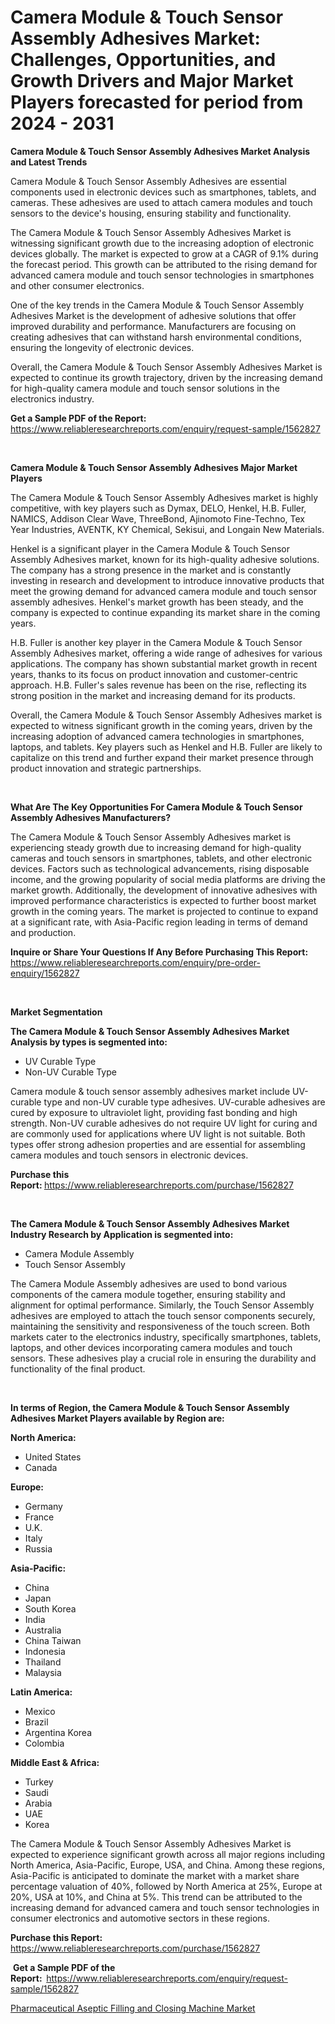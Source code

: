 <p><h1>Camera Module & Touch Sensor Assembly Adhesives Market: Challenges, Opportunities, and Growth Drivers and Major Market Players forecasted for period from 2024 - 2031</h1></p><p><strong>Camera Module & Touch Sensor Assembly Adhesives Market Analysis and Latest Trends</strong></p>
<p><p>Camera Module & Touch Sensor Assembly Adhesives are essential components used in electronic devices such as smartphones, tablets, and cameras. These adhesives are used to attach camera modules and touch sensors to the device's housing, ensuring stability and functionality.</p><p>The Camera Module & Touch Sensor Assembly Adhesives Market is witnessing significant growth due to the increasing adoption of electronic devices globally. The market is expected to grow at a CAGR of 9.1% during the forecast period. This growth can be attributed to the rising demand for advanced camera module and touch sensor technologies in smartphones and other consumer electronics.</p><p>One of the key trends in the Camera Module & Touch Sensor Assembly Adhesives Market is the development of adhesive solutions that offer improved durability and performance. Manufacturers are focusing on creating adhesives that can withstand harsh environmental conditions, ensuring the longevity of electronic devices.</p><p>Overall, the Camera Module & Touch Sensor Assembly Adhesives Market is expected to continue its growth trajectory, driven by the increasing demand for high-quality camera module and touch sensor solutions in the electronics industry.</p></p>
<p><strong>Get a Sample PDF of the Report:&nbsp;</strong> <a href="https://www.reliableresearchreports.com/enquiry/request-sample/1562827">https://www.reliableresearchreports.com/enquiry/request-sample/1562827</a></p>
<p>&nbsp;</p>
<p><strong>Camera Module & Touch Sensor Assembly Adhesives Major Market Players</strong></p>
<p><p>The Camera Module & Touch Sensor Assembly Adhesives market is highly competitive, with key players such as Dymax, DELO, Henkel, H.B. Fuller, NAMICS, Addison Clear Wave, ThreeBond, Ajinomoto Fine-Techno, Tex Year Industries, AVENTK, KY Chemical, Sekisui, and Longain New Materials.</p><p>Henkel is a significant player in the Camera Module & Touch Sensor Assembly Adhesives market, known for its high-quality adhesive solutions. The company has a strong presence in the market and is constantly investing in research and development to introduce innovative products that meet the growing demand for advanced camera module and touch sensor assembly adhesives. Henkel's market growth has been steady, and the company is expected to continue expanding its market share in the coming years.</p><p>H.B. Fuller is another key player in the Camera Module & Touch Sensor Assembly Adhesives market, offering a wide range of adhesives for various applications. The company has shown substantial market growth in recent years, thanks to its focus on product innovation and customer-centric approach. H.B. Fuller's sales revenue has been on the rise, reflecting its strong position in the market and increasing demand for its products.</p><p>Overall, the Camera Module & Touch Sensor Assembly Adhesives market is expected to witness significant growth in the coming years, driven by the increasing adoption of advanced camera technologies in smartphones, laptops, and tablets. Key players such as Henkel and H.B. Fuller are likely to capitalize on this trend and further expand their market presence through product innovation and strategic partnerships.</p></p>
<p>&nbsp;</p>
<p><strong>What Are The Key Opportunities For Camera Module & Touch Sensor Assembly Adhesives Manufacturers?</strong></p>
<p><p>The Camera Module & Touch Sensor Assembly Adhesives market is experiencing steady growth due to increasing demand for high-quality cameras and touch sensors in smartphones, tablets, and other electronic devices. Factors such as technological advancements, rising disposable income, and the growing popularity of social media platforms are driving the market growth. Additionally, the development of innovative adhesives with improved performance characteristics is expected to further boost market growth in the coming years. The market is projected to continue to expand at a significant rate, with Asia-Pacific region leading in terms of demand and production.</p></p>
<p><strong>Inquire or Share Your Questions If Any Before Purchasing This Report:</strong> <a href="https://www.reliableresearchreports.com/enquiry/pre-order-enquiry/1562827">https://www.reliableresearchreports.com/enquiry/pre-order-enquiry/1562827</a></p>
<p>&nbsp;</p>
<p><strong>Market Segmentation</strong></p>
<p><strong>The Camera Module & Touch Sensor Assembly Adhesives Market Analysis by types is segmented into:</strong></p>
<p><ul><li>UV Curable Type</li><li>Non-UV Curable Type</li></ul></p>
<p><p>Camera module & touch sensor assembly adhesives market include UV-curable type and non-UV curable type adhesives. UV-curable adhesives are cured by exposure to ultraviolet light, providing fast bonding and high strength. Non-UV curable adhesives do not require UV light for curing and are commonly used for applications where UV light is not suitable. Both types offer strong adhesion properties and are essential for assembling camera modules and touch sensors in electronic devices.</p></p>
<p><strong>Purchase this Report:&nbsp;</strong><a href="https://www.reliableresearchreports.com/purchase/1562827">https://www.reliableresearchreports.com/purchase/1562827</a></p>
<p>&nbsp;</p>
<p><strong>The Camera Module & Touch Sensor Assembly Adhesives Market Industry Research by Application is segmented into:</strong></p>
<p><ul><li>Camera Module Assembly</li><li>Touch Sensor Assembly</li></ul></p>
<p><p>The Camera Module Assembly adhesives are used to bond various components of the camera module together, ensuring stability and alignment for optimal performance. Similarly, the Touch Sensor Assembly adhesives are employed to attach the touch sensor components securely, maintaining the sensitivity and responsiveness of the touch screen. Both markets cater to the electronics industry, specifically smartphones, tablets, laptops, and other devices incorporating camera modules and touch sensors. These adhesives play a crucial role in ensuring the durability and functionality of the final product.</p></p>
<p>&nbsp;</p>
<p><strong>In terms of Region, the Camera Module & Touch Sensor Assembly Adhesives Market Players available by Region are:</strong></p>
<p>
    <p> <strong> North America: </strong>
        <ul>
            <li>United States</li>
            <li>Canada</li>
        </ul>
        </p> 
    <p> <strong> Europe: </strong>
        <ul>
            <li>Germany</li>
            <li>France</li>
            <li>U.K.</li>
            <li>Italy</li>
            <li>Russia</li>
        </ul>
        </p> 
    <p> <strong> Asia-Pacific: </strong>
        <ul>
            <li>China</li>
            <li>Japan</li>
            <li>South Korea</li>
            <li>India</li>
            <li>Australia</li>
            <li>China Taiwan</li>
            <li>Indonesia</li>
            <li>Thailand</li>
            <li>Malaysia</li>
        </ul>
        </p> 
    <p> <strong> Latin America: </strong>
        <ul>
            <li>Mexico</li>
            <li>Brazil</li>
            <li>Argentina Korea</li>
            <li>Colombia</li>
        </ul>
        </p> 
    <p> <strong> Middle East & Africa: </strong>
        <ul>
            <li>Turkey</li>
            <li>Saudi</li>
            <li>Arabia</li>
            <li>UAE</li>
            <li>Korea</li>
        </ul>
    </p>
    </p>
<p><p>The Camera Module & Touch Sensor Assembly Adhesives Market is expected to experience significant growth across all major regions including North America, Asia-Pacific, Europe, USA, and China. Among these regions, Asia-Pacific is anticipated to dominate the market with a market share percentage valuation of 40%, followed by North America at 25%, Europe at 20%, USA at 10%, and China at 5%. This trend can be attributed to the increasing demand for advanced camera and touch sensor technologies in consumer electronics and automotive sectors in these regions.</p></p>
<p><strong>Purchase this Report: </strong><a href="https://www.reliableresearchreports.com/purchase/1562827">https://www.reliableresearchreports.com/purchase/1562827</a></p>
<p>&nbsp;<strong>Get a Sample PDF of the Report:&nbsp;&nbsp;</strong><a href="https://www.reliableresearchreports.com/enquiry/request-sample/1562827">https://www.reliableresearchreports.com/enquiry/request-sample/1562827</a></p>
<p><strong></strong></p>
<p><p><a href="https://metal-farmhouse-e95.notion.site/Pharmaceutical-Aseptic-Filling-and-Closing-Machine-Market-Size-Focuses-on-Market-Dynamics-In-Depth--505a0f78f5f848da9e8a9e18280dd214">Pharmaceutical Aseptic Filling and Closing Machine Market</a></p></p>